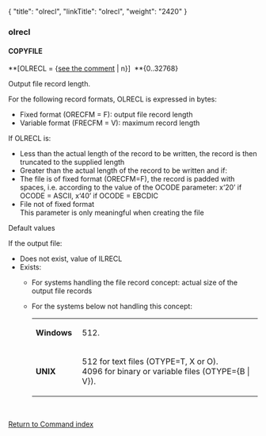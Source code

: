 {
    "title": "olrecl",
    "linkTitle": "olrecl",
    "weight": "2420"
}<span id="olrecl"></span>

### <span class="mc-variable System.Title variable">olrecl</span>

#### COPYFILE

**\[OLRECL = {<u>see the comment</u>
| n}\]  **{0..32768}

Output file record length.

For the following record formats, OLRECL is expressed in bytes:

-   Fixed format (ORECFM
    = F): output file record length
-   Variable format
    (FRECFM = V): maximum record length

If OLRECL is:

-   Less than the actual
    length of the record to be written, the record is then truncated to the
    supplied length
-   Greater than the
    actual length of the record to be written and if:
-   The file is of
    fixed format (ORECFM=F), the record is padded with spaces, i.e. according
    to the value of the OCODE parameter: x‘20’ if OCODE = ASCII, x‘40’ if
    OCODE = EBCDIC
-   File not of fixed
    format  
    This parameter is only meaningful when creating the file

Default values  

If the output file:

-   Does not exist,
    value of ILRECL
-   Exists:
    -   For systems handling
        the file record concept: actual size of the output file records
    -   For the systems below not handling this concept:  
        <table>
                 
                 
                 
           
           <tbody>
              <tr>
                 <td><p><strong>Windows</strong> </p>         </td>
                 <td><p>512.</p>         </td>
              </tr>
              <tr>
                 <td><p><strong>UNIX</strong></p>         </td>
                 <td><p>512 for text files (OTYPE=T, X or O).<br />
        4096 for binary or variable files (OTYPE={B | V}).</p>         </td>
              </tr>
           </tbody>
        </table>

 

[Return to Command index](../../)
